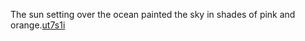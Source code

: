 The sun setting over the ocean painted the sky in shades of pink and orange.<a href="https://en.ueh.edu.vn/u5fe--free.html">ut7s1i</a> 
